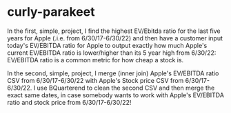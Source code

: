 # curly-parakeet
In the first, simple, project, I find the highest EV/Ebitda ratio for the last five years for Apple (.i.e. from 6/30/17-6/30/22) and then have a customer input today's EV/EBITDA ratio for Apple to output exactly how much Apple's current EV/EBITDA ratio is lower/higher than its 5 year high from 6/30/22:  EV/EBITDA ratio is a common metric for how cheap a stock is.

In the second, simple, project, I merge (inner join) Apple's EV/EBITDA ratio CSV from 6/30/17-6/30/22 with Apple's Stock price CSV from 6/30/17-6/30/22.  I use BQuarterend to clean the second CSV and then merge the exact same dates, in case somebody wants to work with Apple's EV/EBITDA ratio and stock price from 6/30/17-6/30/22!


